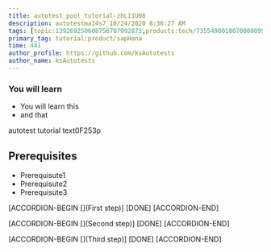 ```yaml
---
title: autotest_pool_tutorial-zhL11U08
description: autotestma14s7_10/24/2020 8:36:27 AM
tags: [topic:139269250608756787992873,products:tech/73554900100700000996,tutorial:experience/advanced]
primary_tag: tutorial:product/sapHana
time: 441
author_profile: https://github.com/ksAutotests
author_name: ksAutotests
---
```

### You will learn
- You will learn this
- and that

autotest tutorial text0F253p

## Prerequisites
- Prerequisute1
- Prerequisute2
- Prerequisute3

[ACCORDION-BEGIN [](First step)]
[DONE]
[ACCORDION-END]

[ACCORDION-BEGIN [](Second step)]
[DONE]
[ACCORDION-END]

[ACCORDION-BEGIN [](Third step)]
[DONE]
[ACCORDION-END]

